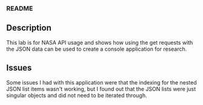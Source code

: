 ### README
## Description

This lab is for NASA API usage and shows how using the get requests with the JSON data
can be used to create a console application for research.

## Issues

Some issues I had with this application were that the indexing for the nested JSON list 
items wasn't working, but I found out that the JSON lists were just singular objects and
did not need to be iterated through.
